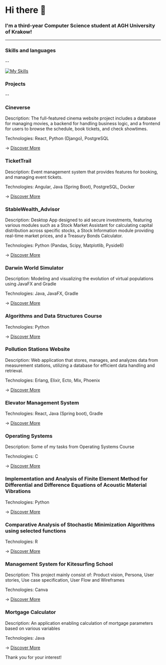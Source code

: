 # Hi there 👋

### I'm a third-year Computer Science student at AGH University of Krakow!

---

### Skills and languages

--

[![My Skills](https://skillicons.dev/icons?i=py,java,react,postgres,mysql,html,css,c,elixir,git,maven,postman,vite)](https://skillicons.dev)

### Projects

--

### Cineverse

Description:  The full-featured cinema website project includes a database for managing movies, a backend for handling business logic, and a frontend for users to browse the schedule, book tickets, and check showtimes.

Technologies:  React, Python (Django), PostgreSQL

->  [Discover More](https://github.com/WiktorDybalski/Cineverse)

### TicketTrail

Description: Event management system that provides features for booking, and managing event tickets. 

Technologies:  Angular, Java (Spring Boot), PostgreSQL, Docker

->  [Discover More](https://github.com/WiktorDybalski/EventSystem)

### StableWealth_Advisor

Description:  Desktop App designed to aid secure investments, featuring various modules such as a Stock Market Assistant for calculating capital distribution across specific stocks, a Stock Information module providing real-time market prices, and a Treasury Bonds Calculator.

Technologies:  Python (Pandas, Scipy, Matplotlib, Pyside6)

->  [Discover More](https://github.com/WiktorDybalski/StableWealth_Advisor)


### Darwin World Simulator

Description:  Modeling and visualizing the evolution of virtual populations using JavaFX and Gradle

Technologies:  Java, JavaFX, Gradle

->  [Discover More](https://github.com/WiktorDybalski/PO_PROJEKT_DYBALSKI_GRZYBACZ)


### Algorithms and Data Structures Course

Technologies:  Python

->  [Discover More](https://github.com/WiktorDybalski/Python_projects-term_2-ASD)


### Pollution Stations Website

Description:  Web application that stores, manages, and analyzes data from measurement stations, utilizing a database for efficient data handling and retrieval.

Technologies:  Erlang, Elixir, Ecto, Mix, Phoenix

->  [Discover More](https://github.com/WiktorDybalski/Pollution_stations_website)

### Elevator Management System

Technologies: React, Java (Spring boot), Gradle

->  [Discover More](https://github.com/WiktorDybalski/Elevator_System)


### Operating Systems

Description:  Some of my tasks from Operating Systems Course  

Technologies:  C

->  [Discover More](https://github.com/WiktorDybalski/SysOps)


### Implementation and Analysis of Finite Element Method for Differential and Difference Equations of Acoustic Material Vibrations

Technologies:  Python

->  [Discover More](https://github.com/WiktorDybalski/Finite-Element-Method-for-Differential-and-Difference-Equations-)


### Comparative Analysis of Stochastic Minimization Algorithms using selected functions

Technologies:  R

->  [Discover More](https://github.com/WiktorDybalski/Stochastic_minimization)


### Management System for Kitesurfing School

Description:  This project mainly consist of: Product vision, Persona, User stories, Use case specification, User Flow and Wireframes

Technologies:  Canva

->  [Discover More](https://github.com/WiktorDybalski/Inzynieria-Wymagan-i-Jakosci)


### Mortgage Calculator

Description:  An application enabling calculation of mortgage parameters based on various variables  

Technologies:  Java

->  [Discover More](https://github.com/WiktorDybalski/Mortgage_calculator)


Thank you for your interest!
